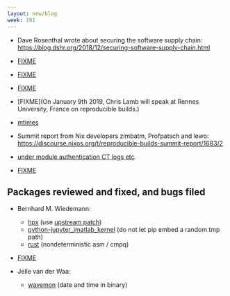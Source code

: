```yaml
---
layout: new/blog
week: 191
---
```


* Dave Rosenthal wrote about securing the software supply chain: https://blog.dshr.org/2018/12/securing-software-supply-chain.html

* [FIXME](https://sfconservancy.org/blog/2018/dec/18/JoshT/)

* [FIXME](https://lists.apache.org/thread.html/ceb357513ff0403414b5fff7dbeb1ea43961e71f9e48425d6e3cea8f@%3Cgeneral.incubator.apache.org%3E)

* [FIXME](https://pca.st/6mqx#t=42m3s)

* [FIXME](On January 9th 2019, Chris Lamb will speak at Rennes University, France on reproducible builds.)

* [mtimes](https://apenwarr.ca/log/20181113)

* Summit report from Nix developers zimbatm, Profpatsch and lewo: https://discourse.nixos.org/t/reproducible-builds-summit-report/1683/2

* [under module authentication CT logs etc](https://blog.golang.org/modules2019)

* [FIXME](https://f-droid.org/en/docs/Reproducible_Builds/)

Packages reviewed and fixed, and bugs filed
-------------------------------------------

* Bernhard M. Wiedemann:

    * [hpx](https://build.opensuse.org/request/show/660040) (use [upstream patch](https://github.com/STEllAR-GROUP/hpx/pull/3585))
    * [python-jupyter_imatlab_kernel](https://build.opensuse.org/request/show/660055) (do not let pip embed a random tmp path)
    * [rust](https://github.com/rust-lang/rust/issues/57041) (nondeterministic asm / cmpq)

* [FIXME](http://www.joachim-breitner.de/blog/748-Thoughts_on_bootstrapping_GHC)

* Jelle van der Waa:
    * [wavemon](https://github.com/uoaerg/wavemon/pull/59) (date and time in binary)
